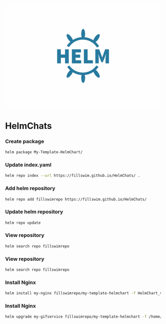 ![Helm](images/Helm.png)

# HelmChats

### Create package
```bash
helm package My-Template-HelmChart/
```

### Update index.yaml
```bash
helm repo index --url https://fillswim.github.io/HelmChats/ .
```

### Add helm repository
```bash
helm repo add fillswimrepo https://fillswim.github.io/HelmChats/
```

### Update helm repository
```bash
helm repo update
```

### View repository
```bash
helm search repo fillswimrepo
```

### View repository
```bash
helm search repo fillswimrepo
```

### Install Nginx
```bash
helm install my-nginx fillswimrepo/my-template-helmchart -f HelmChart_values_nginx.yaml
```

### Install Nginx
```bash
helm upgrade my-gifservice fillswimrepo/my-template-helmchart -f /home/fill/K8SManifests/HelmChart_values_gifservice.yaml
```